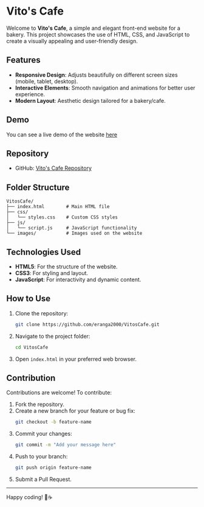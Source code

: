 # Vito's Cafe

Welcome to **Vito's Cafe**, a simple and elegant front-end website for a bakery. This project showcases the use of HTML, CSS, and JavaScript to create a visually appealing and user-friendly design.

## Features

- **Responsive Design**: Adjusts beautifully on different screen sizes (mobile, tablet, desktop).
- **Interactive Elements**: Smooth navigation and animations for better user experience.
- **Modern Layout**: Aesthetic design tailored for a bakery/cafe.

## Demo

You can see a live demo of the website [here](https://eranga2000.github.io/VitosCafe/)

## Repository

- GitHub: [Vito's Cafe Repository](https://github.com/eranga2000/VitosCafe.git)

## Folder Structure

```
VitosCafe/
├── index.html        # Main HTML file
├── css/
│   └── styles.css    # Custom CSS styles
├── js/
│   └── script.js     # JavaScript functionality
└── images/           # Images used on the website
```

## Technologies Used

- **HTML5**: For the structure of the website.
- **CSS3**: For styling and layout.
- **JavaScript**: For interactivity and dynamic content.

## How to Use

1. Clone the repository:
   ```bash
   git clone https://github.com/eranga2000/VitosCafe.git
   ```
2. Navigate to the project folder:
   ```bash
   cd VitosCafe
   ```
3. Open `index.html` in your preferred web browser.

## Contribution

Contributions are welcome! To contribute:

1. Fork the repository.
2. Create a new branch for your feature or bug fix:
   ```bash
   git checkout -b feature-name
   ```
3. Commit your changes:
   ```bash
   git commit -m "Add your message here"
   ```
4. Push to your branch:
   ```bash
   git push origin feature-name
   ```
5. Submit a Pull Request.




---

Happy coding! 🍞☕


